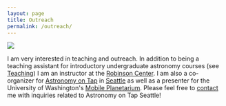 ```yaml
---
layout: page
title: Outreach
permalink: /outreach/
---
```


![](../images/AoTKG.jpg)

I am very interested in teaching and outreach. In addition to being a teaching assistant for introductory undergraduate astronomy courses (see [Teaching](../teaching/)) I am  an instructor at the [Robinson Center](https://robinsoncenter.uw.edu/). I am also a co-organizer for [Astronomy on Tap](http://astronomyontap.org/) in [Seattle](https://www.facebook.com/AoTSeattle) as well as a presenter for the University of Washington's [Mobile Planetarium](http://www.astro.washington.edu/groups/outreach/mplanetarium/). Please feel free to [contact](../../) me with inquiries related to Astronomy on Tap Seattle!  

